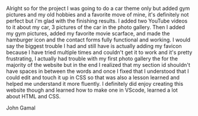 # 
Alright so for the project I was going to do a car theme only but added gym pictures and my old hobbies and a favorite move of mine, it's definitely not perfect but i'm glad with the finishing results. I added two YouTube videos to it about my car, 3 pictures of the car in the photo gallery. Then I added my gym pictures, added my favorite movie scarface, and made the hamburger icon and the contact forms fully functional and working. I would say the biggest trouble I had and still have is actually adding my favicon because I have tried multiple times and couldn't get it to work and it's pretty frustrating, I actually had trouble with my first photo gallery the for the majority of the website but in the end I realized that my section id shouldn't have spaces in between the words and once I fixed that I understood that I could edit and touch it up in CSS so that was also a lesson learned and helped me understand it more fluently. I definitely did enjoy creating this website though and learned how to make one in VScode, learned a lot about HTML and CSS.

John Gamal